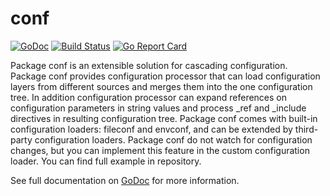 # conf

[![GoDoc](https://godoc.org/github.com/iph0/conf?status.svg)](https://godoc.org/github.com/iph0/conf/v2) [![Build Status](https://travis-ci.org/iph0/conf.svg?branch=master)](https://travis-ci.org/iph0/conf) [![Go Report Card](https://goreportcard.com/badge/github.com/iph0/conf)](https://goreportcard.com/report/github.com/iph0/conf)

Package conf is an extensible solution for cascading configuration. Package conf
provides configuration processor that can load configuration layers from
different sources and merges them into the one configuration tree. In addition
configuration processor can expand references on configuration parameters in
string values and process _ref and _include directives in resulting configuration
tree. Package conf comes with built-in configuration loaders: fileconf and
envconf, and can be extended by third-party configuration loaders. Package conf
do not watch for configuration changes, but you can implement this feature in
the custom configuration loader. You can find full example in repository.

See full documentation on [GoDoc](https://godoc.org/github.com/iph0/conf) for
more information.